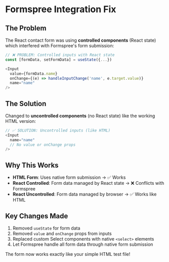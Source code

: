 # Formspree Integration Fix

## The Problem
The React contact form was using **controlled components** (React state) which interfered with Formspree's form submission:

```javascript
// ❌ PROBLEM: Controlled inputs with React state
const [formData, setFormData] = useState({...})

<Input
  value={formData.name}
  onChange={(e) => handleInputChange('name', e.target.value)}
  name="name"
/>
```

## The Solution
Changed to **uncontrolled components** (no React state) like the working HTML version:

```javascript
// ✅ SOLUTION: Uncontrolled inputs (like HTML)
<Input
  name="name"
  // No value or onChange props
/>
```

## Why This Works
- **HTML Form**: Uses native form submission → ✅ Works
- **React Controlled**: Form data managed by React state → ❌ Conflicts with Formspree
- **React Uncontrolled**: Form data managed by browser → ✅ Works like HTML

## Key Changes Made
1. Removed `useState` for form data
2. Removed `value` and `onChange` props from inputs
3. Replaced custom Select components with native `<select>` elements
4. Let Formspree handle all form data through native form submission

The form now works exactly like your simple HTML test file!

